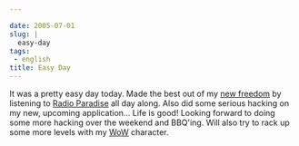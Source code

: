 ```yaml
---

date: 2005-07-01
slug: |
  easy-day
tags:
 - english
title: Easy Day
---
```


It was a pretty easy day today. Made the best out of my [new
freedom](http://) by listening to [Radio
Paradise](http://www.radioparadise.com/) all day along. Also did some
serious hacking on my new, upcoming application... Life is good! Looking
forward to doing some more hacking over the weekend and BBQ'ing. Will
also try to rack up some more levels with my
[WoW](http://worldofwarcraft.net/) character.
